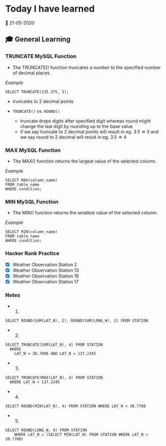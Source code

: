 # Today I have learned

:calendar: 21-05-2020

## :mortar_board: General Learning

### TRUNCATE MySQL Function

- The TRUNCATE() function truncates a number to the specified number of decimal places.

_Example_

```
SELECT TRUNCATE(135.375, 2);
```

- truncates to 2 decimal points

- `TRUNCATE()` vs. `ROUND()`
  - truncate drops digits after specified digit whereas round might change the last digit by rounding up to the base value
  - if we say truncate to 2 decimal points will result in eg. 3.5 => 3 and we say round to 2 decimal will result in eg. 3.5 => 4

### MAX MySQL Function

- The MAX() function returns the largest value of the selected column.

_Example_

```
SELECT MAX(column_name)
FROM table_name
WHERE condition;
```

### MIN MySQL Function

- The MIN() function returns the smallest value of the selected column.

_Example_

```
SELECT MIN(column_name)
FROM table_name
WHERE condition;
```

### Hacker Rank Practice
- [x] Weather Observation Station 2
- [x] Weather Observation Station 13
- [x] Weather Observation Station 16
- [x] Weather Observation Station 17

### Notes

- 1.

```
SELECT ROUND(SUM(LAT_N), 2), ROUND(SUM(LONG_W), 2) FROM STATION
```

- 2.

```
SELECT TRUNCATE(SUM(LAT_N), 4) FROM STATION
  WHERE
    LAT_N > 38.7880 AND LAT_N < 137.2345
```

- 3.

```
SELECT TRUNCATE(MAX(LAT_N), 4) FROM STATION
  WHERE LAT_N < 137.2345
```

- 4.

```
SELECT ROUND(MIN(LAT_N), 4) FROM STATION WHERE LAT_N > 38.7780
```

- 5.

```
SELECT ROUND(LONG_W, 4) FROM STATION
    WHERE LAT_N = (SELECT MIN(LAT_N) FROM STATION WHERE LAT_N > 38.7780)
```